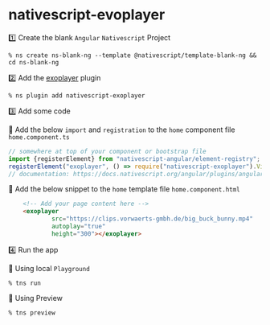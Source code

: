 # nativescript-evoplayer


:one: Create the blank `Angular` `Nativescript` Project

```
% ns create ns-blank-ng --template @nativescript/template-blank-ng && cd ns-blank-ng
```

:two: Add the [exoplayer](https://github.com/google/ExoPlayer) plugin

```
% ns plugin add nativescript-exoplayer
```

:three: Add some code

:pushpin: Add the below `import` and `registration` to the `home` component file `home.component.ts`

```typescript
// somewhere at top of your component or bootstrap file
import {registerElement} from "nativescript-angular/element-registry";
registerElement("exoplayer", () => require("nativescript-exoplayer").Video);
// documentation: https://docs.nativescript.org/angular/plugins/angular-third-party.html#simple-elements
```

:pushpin: Add the below snippet to the `home` template file `home.component.html`


```html
    <!-- Add your page content here -->
    <exoplayer
            src="https://clips.vorwaerts-gmbh.de/big_buck_bunny.mp4"
            autoplay="true"
            height="300"></exoplayer>
```

:four: Run the app

:pushpin: Using local `Playground`

```
% tns run
```

:pushpin: Using Preview

```
% tns preview
```
